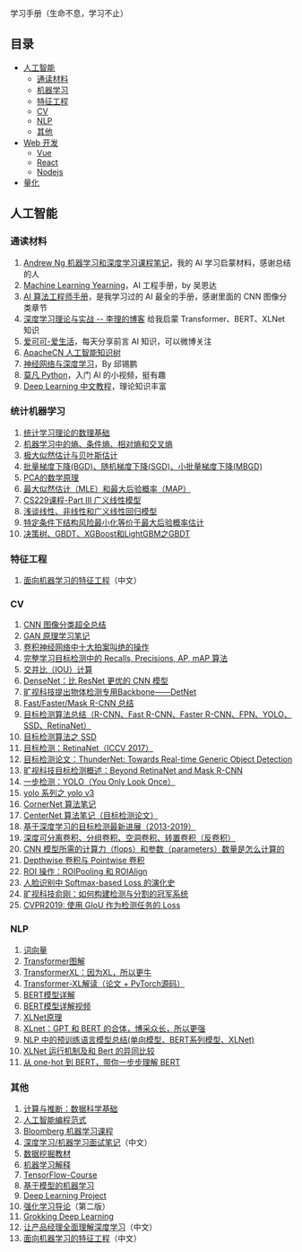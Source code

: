学习手册（生命不息，学习不止）

## 目录

- [人工智能](#人工智能)
  - [通读材料](#通读材料)
  - [机器学习](#机器学习)
  - [特征工程](#特征工程)
  - [CV](#CV)
  - [NLP](#NLP)
  - [其他](#其他)
- [Web 开发](#Web-开发)
  - [Vue](#Vue)
  - [React](#React)
  - [Nodejs](#Nodejs)
- [量化](#量化)

## 人工智能

### 通读材料
1. [Andrew Ng 机器学习和深度学习课程笔记](http://www.ai-start.com/)，我的 AI 学习启蒙材料，感谢总结的人
1. [Machine Learning Yearning](https://github.com/ajaymache/machine-learning-yearning)，AI 工程手册，by 吴恩达
1. [AI 算法工程师手册](http://huaxiaozhuan.com/)，是我学习过的 AI 最全的手册，感谢里面的 CNN 图像分类章节
1. [深度学习理论与实战 -- 李理的博客](http://fancyerii.github.io/) 给我启蒙 Transformer、BERT、XLNet 知识
1. [爱可可-爱生活](https://www.yuque.com/fly51fly)，每天分享前言 AI 知识，可以微博关注
1. [ApacheCN 人工智能知识树](https://github.com/apachecn/ai-roadmap/tree/master/v1.0)
1. [神经网络与深度学习](https://github.com/nndl/nndl.github.io)，By 邱锡鹏
1. [莫凡 Python](https://morvanzhou.github.io/)，入门 AI 的小视频，挺有趣
1. [Deep Learning 中文教程](https://github.com/exacity/deeplearningbook-chinese)，理论知识丰富

### 统计机器学习
1. [统计学习理论的数理基础](http://blog.codinglabs.org/articles/statistical-learning-theory.html)
1. [机器学习中的熵、条件熵、相对熵和交叉熵](https://www.cnblogs.com/kyrieng/p/8694705.html)
1. [极大似然估计与贝叶斯估计](https://blog.csdn.net/liu1194397014/article/details/52766760)
1. [批量梯度下降(BGD)、随机梯度下降(SGD)、小批量梯度下降(MBGD)](https://www.cnblogs.com/lliuye/p/9451903.html)
1. [PCA的数学原理](http://blog.codinglabs.org/articles/pca-tutorial.html)
1. [最大似然估计（MLE）和最大后验概率（MAP）](https://blog.csdn.net/bertdai/article/details/78596423)
1. [CS229课程-Part III 广义线性模型](https://blog.csdn.net/gongxifacai_believe/article/details/78208940?utm_source=gold_browser_extension)
1. [浅谈线性、非线性和广义线性回归模型](https://www.cnblogs.com/hxsyl/p/5590589.html)
1. [特定条件下结构风险最小化等价于最大后验概率估计](https://www.jianshu.com/p/10ae73edfc8c)
1. [决策树、GBDT、XGBoost和LightGBM之GBDT](https://blog.csdn.net/linxid/article/details/80147136)

### 特征工程
1. [面向机器学习的特征工程](http://fe4ml.apachecn.org/#/)（中文）

### CV
1. [CNN 图像分类超全总结](http://huaxiaozhuan.com/%E6%B7%B1%E5%BA%A6%E5%AD%A6%E4%B9%A0/chapters/5_CNN_1_classfication.html)
1. [GAN 原理学习笔记](https://zhuanlan.zhihu.com/p/27295635)
1. [卷积神经网络中十大拍案叫绝的操作](https://zhuanlan.zhihu.com/p/28749411)
1. [完整学习目标检测中的 Recalls, Precisions, AP, mAP 算法](https://mp.weixin.qq.com/s/GXs2TuFtqkSyDBg_xQwKRQ)
1. [交并比（IOU）计算](https://blog.csdn.net/qq_30490125/article/details/52887389)
1. [DenseNet：比 ResNet 更优的 CNN 模型](https://blog.csdn.net/xiaohu2022/article/details/85560788)
1. [旷视科技提出物体检测专用Backbone——DetNet](https://zhuanlan.zhihu.com/p/39702482)
1. [Fast/Faster/Mask R-CNN 总结](http://fancyerii.github.io/books/rcnn-summary/)
1. [目标检测算法总结（R-CNN、Fast R-CNN、Faster R-CNN、FPN、YOLO、SSD、RetinaNet）](https://www.cnblogs.com/guoyaohua/p/8994246.html)
1. [目标检测算法之 SSD](https://blog.csdn.net/xiaohu2022/article/details/79833786)
1. [目标检测：RetinaNet（ICCV 2017）](https://zhuanlan.zhihu.com/p/53259174)
1. [目标检测论文：ThunderNet: Towards Real-time Generic Object Detection](https://blog.csdn.net/shanglianlm/article/details/88932983)
1. [旷视科技目标检测概述：Beyond RetinaNet and Mask R-CNN](https://zhuanlan.zhihu.com/p/38154492)
1. [一步检测：YOLO（You Only Look Once）](https://blog.csdn.net/u011974639/article/details/78208773)
1. [yolo 系列之 yolo v3](https://blog.csdn.net/leviopku/article/details/82660381)
1. [CornerNet 算法笔记](https://www.cnblogs.com/gawain-ma/p/10863064.html)
1. [CenterNet 算法笔记（目标检测论文）](https://www.cnblogs.com/gawain-ma/p/10882113.html)
1. [基于深度学习的目标检测最新进展（2013-2019）](https://mp.weixin.qq.com/s/T6qeaj2K-rfZA7yrkWrhhA)
1. [深度可分离卷积、分组卷积、空洞卷积、转置卷积（反卷积）](https://blog.csdn.net/u012426298/article/details/80853553)
1. [CNN 模型所需的计算力（flops）和参数（parameters）数量是怎么计算的](https://www.zhihu.com/question/65305385)
1. [Depthwise 卷积与 Pointwise 卷积](https://yinguobing.com/separable-convolution/#fn2)
1. [ROI 操作：ROIPooling 和 ROIAlign](https://cloud.tencent.com/developer/article/1370951)
1. [人脸识别中 Softmax-based Loss 的演化史](https://zhuanlan.zhihu.com/p/76391405)
1. [旷视科技俞刚：如何构建检测与分割的冠军系统](https://www.jiqizhixin.com/articles/2018-09-20-5)
1. [CVPR2019: 使用 GIoU 作为检测任务的 Loss](https://zhuanlan.zhihu.com/p/57992040)

### NLP
1. [词向量](http://huaxiaozhuan.com/%E6%B7%B1%E5%BA%A6%E5%AD%A6%E4%B9%A0/chapters/8_word_representation.html)
1. [Transformer图解](http://fancyerii.github.io/2019/03/09/transformer-illustrated/)
1. [TransformerXL：因为XL，所以更牛](https://mp.weixin.qq.com/s/Xxk6n6r0lSuybjKlwzLAnw)
1. [Transformer-XL解读（论文 + PyTorch源码）](https://blog.csdn.net/magical_bubble/article/details/89060213)
1. [BERT模型详解](http://fancyerii.github.io/2019/03/09/bert-theory/)
1. [BERT模型详解视频](https://v.qq.com/x/page/j0855zl9a9r.html)
1. [XLNet原理](http://fancyerii.github.io/2019/06/30/xlnet-theory/)
1. [XLnet：GPT 和 BERT 的合体，博采众长，所以更强](https://mp.weixin.qq.com/s/qzAN6VlKcfqmpX9kQCJ7Gg)
1. [NLP 中的预训练语言模型总结(单向模型、BERT系列模型、XLNet)](https://zhuanlan.zhihu.com/p/76912493)
1. [XLNet 运行机制及和 Bert 的异同比较](https://zhuanlan.zhihu.com/p/70257427)
1. [从 one-hot 到 BERT，带你一步步理解 BERT](https://mp.weixin.qq.com/s/-adR04z0h9sNLy0OE7-zsw)

### 其他
1. [计算与推断：数据科学基础](https://ds8.gitbooks.io/textbook/content/)
1. [人工智能编程范式](https://github.com/norvig/paip-lisp)
1. [Bloomberg 机器学习课程](https://bloomberg.github.io/foml/)
1. [深度学习/机器学习面试笔记](https://github.com/imhuay/Interview_Notes-Chinese)（中文）
1. [数据挖掘教材](https://www-users.cs.umn.edu/~kumar001/dmbook/index.php)
1. [机器学习解释](https://christophm.github.io/interpretable-ml-book/)
1. [TensorFlow-Course](https://github.com/open-source-for-science/TensorFlow-Course)
1. [基于模型的机器学习](http://mbmlbook.com/)
1. [Deep Learning Project](https://github.com/Spandan-Madan/DeepLearningProject)
1. [强化学习导论](http://incompleteideas.net/book/the-book.html)（第二版）
1. [Grokking Deep Learning](https://livebook.manning.com/#!/book/grokking-deep-learning/)
1. [让产品经理全面理解深度学习](https://easyai.tech/blog/65pdf-pm-understand-dl/)（中文）
1. [面向机器学习的特征工程](http://fe4ml.apachecn.org/#/)（中文）